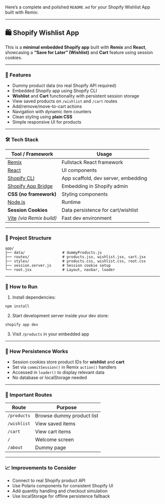 Here’s a complete and polished `README.md` for your Shopify Wishlist App built with Remix:

---

## 🛍️ Shopify Wishlist App

This is a **minimal embedded Shopify app** built with **Remix** and **React**, showcasing a **“Save for Later” (Wishlist)** and **Cart** feature using session cookies.

---

### 🚀 Features

* Dummy product data (no real Shopify API required)
* Embedded Shopify app using Shopify CLI
* **Wishlist** and **Cart** functionality with persistent session storage
* View saved products on `/wishlist` and `/cart` routes
* Add/remove/move-to-cart actions
* Navigation with dynamic item counters
* Clean styling using **plain CSS**
* Simple responsive UI for products

---

### 🛠️ Tech Stack

| Tool / Framework                                              | Usage                               |
| ------------------------------------------------------------- | ----------------------------------- |
| [Remix](https://remix.run/)                                   | Fullstack React framework           |
| [React](https://reactjs.org/)                                 | UI components                       |
| [Shopify CLI](https://shopify.dev/docs/apps/tools/cli)        | App scaffold, dev server, embedding |
| [Shopify App Bridge](https://shopify.dev/docs/api/app-bridge) | Embedding in Shopify admin          |
| **CSS (no framework)**                                        | Styling components                  |
| [Node.js](https://nodejs.org/)                                | Runtime                             |
| **Session Cookies**                                           | Data persistence for cart/wishlist  |
| [Vite](https://vitejs.dev/) *(via Remix build)*               | Fast dev environment                |

---

### 📂 Project Structure

```
app/
├── data/                 # dummyProducts.js
├── routes/               # products.jsx, wishlist.jsx, cart.jsx
├── styles/               # products.css, wishlist.css, root.css
├── session.server.js     # Session cookie setup
└── root.jsx              # Layout, navbar, loader
```

---

### 🧪 How to Run

1. Install dependencies:

```bash
npm install
```

2. Start development server inside your dev store:

```bash
shopify app dev
```

3. Visit `/products` in your embedded app

---

### 🧠 How Persistence Works

* Session cookies store product IDs for **wishlist** and **cart**
* Set via `commitSession()` in Remix `action()` handlers
* Accessed in `loader()` to display relevant data
* No database or localStorage needed

---

### 🔗 Important Routes

| Route       | Purpose                   |
| ----------- | ------------------------- |
| `/products` | Browse dummy product list |
| `/wishlist` | View saved items          |
| `/cart`     | View cart items           |
| `/`         | Welcome screen            |
| `/about`    | Dummy page                |

---

### 📈 Improvements to Consider

* Connect to real Shopify product API
* Use Polaris components for consistent Shopify UI
* Add quantity handling and checkout simulation
* Use localStorage for offline persistence fallback

